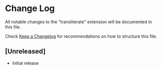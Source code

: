 # Change Log

All notable changes to the "transliterate" extension will be documented in this file.

Check [Keep a Changelog](http://keepachangelog.com/) for recommendations on how to structure this file.

## [Unreleased]

- Initial release